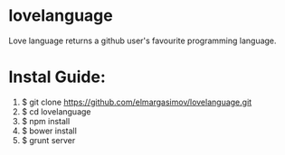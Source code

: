 lovelanguage
============

Love language returns a github user's favourite programming language.

# Instal Guide: #

1. $ git clone https://github.com/elmargasimov/lovelanguage.git
2. $ cd lovelanguage
3. $ npm install
4. $ bower install
5. $ grunt server

